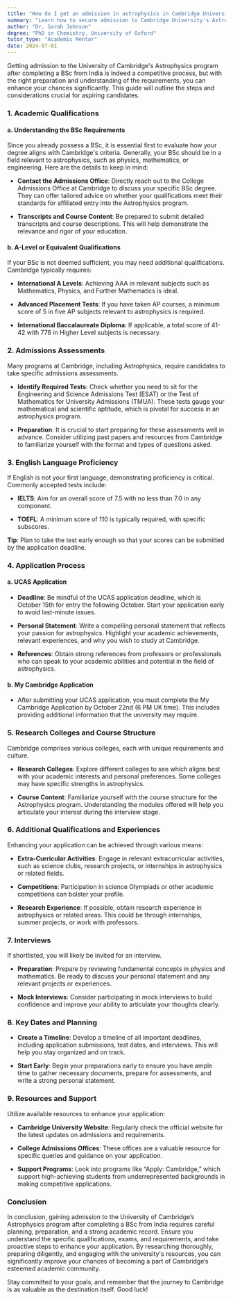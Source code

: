 ```yaml
---
title: "How do I get an admission in astrophysics in Cambridge University after a BSc from India?"
summary: "Learn how to secure admission to Cambridge University's Astrophysics program after a BSc from India with essential requirements and preparation tips."
author: "Dr. Sarah Johnson"
degree: "PhD in Chemistry, University of Oxford"
tutor_type: "Academic Mentor"
date: 2024-07-01
---
```


Getting admission to the University of Cambridge's Astrophysics program after completing a BSc from India is indeed a competitive process, but with the right preparation and understanding of the requirements, you can enhance your chances significantly. This guide will outline the steps and considerations crucial for aspiring candidates. 

### 1. Academic Qualifications

#### a. Understanding the BSc Requirements

Since you already possess a BSc, it is essential first to evaluate how your degree aligns with Cambridge's criteria. Generally, your BSc should be in a field relevant to astrophysics, such as physics, mathematics, or engineering. Here are the details to keep in mind:

- **Contact the Admissions Office**: Directly reach out to the College Admissions Office at Cambridge to discuss your specific BSc degree. They can offer tailored advice on whether your qualifications meet their standards for affiliated entry into the Astrophysics program.

- **Transcripts and Course Content**: Be prepared to submit detailed transcripts and course descriptions. This will help demonstrate the relevance and rigor of your education.

#### b. A-Level or Equivalent Qualifications

If your BSc is not deemed sufficient, you may need additional qualifications. Cambridge typically requires:

- **International A Levels**: Achieving AAA in relevant subjects such as Mathematics, Physics, and Further Mathematics is ideal.
  
- **Advanced Placement Tests**: If you have taken AP courses, a minimum score of 5 in five AP subjects relevant to astrophysics is required.

- **International Baccalaureate Diploma**: If applicable, a total score of 41-42 with 776 in Higher Level subjects is necessary.

### 2. Admissions Assessments

Many programs at Cambridge, including Astrophysics, require candidates to take specific admissions assessments. 

- **Identify Required Tests**: Check whether you need to sit for the Engineering and Science Admissions Test (ESAT) or the Test of Mathematics for University Admissions (TMUA). These tests gauge your mathematical and scientific aptitude, which is pivotal for success in an astrophysics program.

- **Preparation**: It is crucial to start preparing for these assessments well in advance. Consider utilizing past papers and resources from Cambridge to familiarize yourself with the format and types of questions asked.

### 3. English Language Proficiency

If English is not your first language, demonstrating proficiency is critical. Commonly accepted tests include:

- **IELTS**: Aim for an overall score of 7.5 with no less than 7.0 in any component.
  
- **TOEFL**: A minimum score of 110 is typically required, with specific subscores.

**Tip**: Plan to take the test early enough so that your scores can be submitted by the application deadline.

### 4. Application Process

#### a. UCAS Application

- **Deadline**: Be mindful of the UCAS application deadline, which is October 15th for entry the following October. Start your application early to avoid last-minute issues.

- **Personal Statement**: Write a compelling personal statement that reflects your passion for astrophysics. Highlight your academic achievements, relevant experiences, and why you wish to study at Cambridge.

- **References**: Obtain strong references from professors or professionals who can speak to your academic abilities and potential in the field of astrophysics.

#### b. My Cambridge Application

- After submitting your UCAS application, you must complete the My Cambridge Application by October 22nd (6 PM UK time). This includes providing additional information that the university may require.

### 5. Research Colleges and Course Structure

Cambridge comprises various colleges, each with unique requirements and culture. 

- **Research Colleges**: Explore different colleges to see which aligns best with your academic interests and personal preferences. Some colleges may have specific strengths in astrophysics.

- **Course Content**: Familiarize yourself with the course structure for the Astrophysics program. Understanding the modules offered will help you articulate your interest during the interview stage.

### 6. Additional Qualifications and Experiences

Enhancing your application can be achieved through various means:

- **Extra-Curricular Activities**: Engage in relevant extracurricular activities, such as science clubs, research projects, or internships in astrophysics or related fields.

- **Competitions**: Participation in science Olympiads or other academic competitions can bolster your profile.

- **Research Experience**: If possible, obtain research experience in astrophysics or related areas. This could be through internships, summer projects, or work with professors.

### 7. Interviews

If shortlisted, you will likely be invited for an interview.

- **Preparation**: Prepare by reviewing fundamental concepts in physics and mathematics. Be ready to discuss your personal statement and any relevant projects or experiences.

- **Mock Interviews**: Consider participating in mock interviews to build confidence and improve your ability to articulate your thoughts clearly.

### 8. Key Dates and Planning

- **Create a Timeline**: Develop a timeline of all important deadlines, including application submissions, test dates, and interviews. This will help you stay organized and on track.

- **Start Early**: Begin your preparations early to ensure you have ample time to gather necessary documents, prepare for assessments, and write a strong personal statement.

### 9. Resources and Support

Utilize available resources to enhance your application:

- **Cambridge University Website**: Regularly check the official website for the latest updates on admissions and requirements.

- **College Admissions Offices**: These offices are a valuable resource for specific queries and guidance on your application.

- **Support Programs**: Look into programs like “Apply: Cambridge,” which support high-achieving students from underrepresented backgrounds in making competitive applications.

### Conclusion

In conclusion, gaining admission to the University of Cambridge’s Astrophysics program after completing a BSc from India requires careful planning, preparation, and a strong academic record. Ensure you understand the specific qualifications, exams, and requirements, and take proactive steps to enhance your application. By researching thoroughly, preparing diligently, and engaging with the university's resources, you can significantly improve your chances of becoming a part of Cambridge’s esteemed academic community. 

Stay committed to your goals, and remember that the journey to Cambridge is as valuable as the destination itself. Good luck!
    